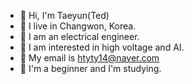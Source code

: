- 👋 Hi, I'm Taeyun(Ted) 
- 🌱 I live in Changwon, Korea.
- 👋 I am an electrical engineer.
- 👀 I am interested in high voltage and AI.
- 🌱 My email is htyty14@naver.com
- 👀 I'm a beginner and I'm studying.
